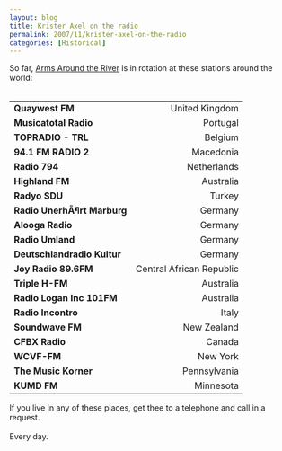 ```yaml
---
layout: blog
title: Krister Axel on the radio
permalink: 2007/11/krister-axel-on-the-radio
categories: [Historical]
---
```


<p>So far, <a href="http://vesuvi.us/products/arms-around-the-river">Arms Around the River</a> is in rotation at these stations around the world:<br />
<br /></p>
<table>
<tr>
<td><b>Quaywest FM</b></td>
<td align="right">United Kingdom</td>
</tr>
<tr>
<td><b>Musicatotal Radio</b></td>
<td align="right">Portugal</td>
</tr>
<tr>
<td><b>TOPRADIO  - TRL</b></td>
<td align="right">Belgium</td>
</tr>
<tr>
<td><b>94.1 FM RADIO 2</b></td>
<td align="right">Macedonia</td>
</tr>
<tr>
<td><b>Radio 794</b></td>
<td align="right">Netherlands</td>
</tr>
<tr>
<td><b>Highland FM</b></td>
<td align="right">Australia</td>
</tr>
<tr>
<td><b>Radyo SDU</b></td>
<td align="right">Turkey</td>
</tr>
<tr>
<td><b>Radio UnerhÃ¶rt Marburg</b></td>
<td align="right">Germany</td>
</tr>
<tr>
<td><b>Alooga Radio</b></td>
<td align="right">Germany</td>
</tr>
<tr>
<td><b>Radio Umland</b></td>
<td align="right">Germany</td>
</tr>
<tr>
<td><b>Deutschlandradio Kultur</b></td>
<td align="right">Germany</td>
</tr>
<tr>
<td><b>Joy Radio 89.6FM</b></td>
<td align="right">Central African Republic</td>
</tr>
<tr>
<td><b>Triple H-FM</b></td>
<td align="right">Australia</td>
</tr>
<tr>
<td><b>Radio Logan Inc 101FM</b></td>
<td align="right">Australia</td>
</tr>
<tr>
<td><b>Radio Incontro</b></td>
<td align="right">Italy</td>
</tr>
<tr>
<td><b>Soundwave FM</b></td>
<td align="right">New Zealand</td>
</tr>
<tr>
<td><b>CFBX Radio</b></td>
<td align="right">Canada</td>
</tr>
<tr>
<td><b>WCVF-FM</b></td>
<td align="right">New York</td>
</tr>
<tr>
<td><b>The Music Korner</b></td>
<td align="right">Pennsylvania</td>
</tr>
<tr>
<td><b>KUMD FM</b></td>
<td align="right">Minnesota</td>
</tr>
</table>
<p>If you live in any of these places, get thee to a telephone and call in a request. <br /><br />
Every day.</p>
